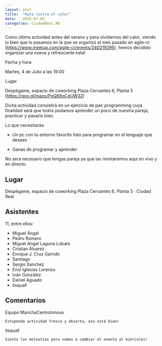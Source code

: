 ```yaml
---
layout: post
title:  "Kata contra el calor"
date:   2016-07-05
categories: CiudadReal.RB
---
```


Como última actividad antes del verano y para olvidarnos del calor, viendo lo
bien que lo pasamos en la que se organizó el mes pasado en agile-cr
(https://www.meetup.com/agile-cr/events/240219296), hemos decidido organizar una
nueva y refrescante kata!

Fecha y hora

Martes, 4 de Julio a las 19:00

Lugar

Despégame, espacio de coworking
Plaza Cervantes 6, Planta 5 (https://goo.gl/maps/PgQ88oCgUW32)

Dicha actividad consistirá en un ejercicio de pair programming cuya finalidad
será que todos podamos aprender un poco de nuestra pareja, practicar y pasarlo
bien.

Lo que necesitarás:

- Un pc con tu entorno favorito listo para programar en el lenguaje que desees

- Ganas de programar y aprender

No será necesario que tengas pareja ya que las montaremos aquí en vivo y en
directo.

## Lugar

Despégame, espacio de coworking
Plaza Cervantes 6, Planta 5 · Ciudad Real


## Asistentes

11, entre ellos:

- Miguel Ángel
- Pedro Romero
- Miguel Angel Laguna Lobato
- Cristian Álvarez
- Enrique J. Cruz Garrido
- Santiago
- Sergio Sanchez
- Enol Iglesias Lorenzo
- Iván González
- Daniel Aguado
- itsquall


## Comentarios

Equipo ManchaCentroInnova

    Estupenda actividad fresca y abierta, eso está bien!

itsquall

    Siento las molestias pero vamos a cambiar el evento al miercoles!


